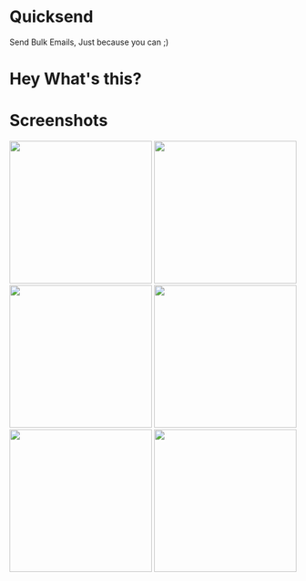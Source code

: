 # Quicksend
Send Bulk Emails, Just because you can ;)

# Hey What's this?


# Screenshots
<img src="https://github.com/othreecodes/Quicksend/blob/master/screenshots/Screenshot_20170510-080351.png" width="250"/>
<img src="https://github.com/othreecodes/Quicksend/blob/master/screenshots/Screenshot_20170510-080356.png" width="250"/>
<img src="https://github.com/othreecodes/Quicksend/blob/master/screenshots/Screenshot_20170510-080356.png" width="250">
<img src="https://github.com/othreecodes/Quicksend/blob/master/screenshots/Screenshot_20170510-080401.png" width="250">
<img src="https://github.com/othreecodes/Quicksend/blob/master/screenshots/Screenshot_20170510-080410.png" width="250">
<img src="https://github.com/othreecodes/Quicksend/blob/master/screenshots/Screenshot_20170510-050108.png" width="250">


